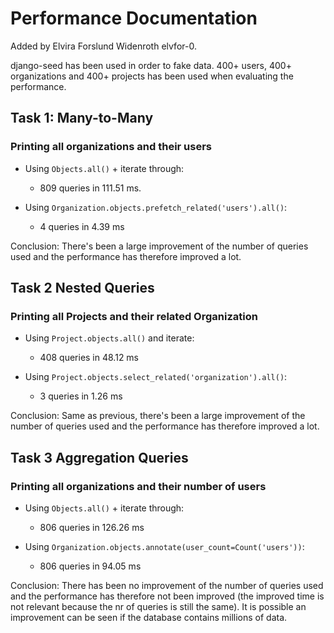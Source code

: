 # Performance Documentation
Added by Elvira Forslund Widenroth elvfor-0.

django-seed has been used in order to fake data. 400+ users, 400+ organizations and 400+ projects has been used when
evaluating the performance. 
## Task 1: Many-to-Many

### Printing all organizations and their users

- Using `Objects.all()` + iterate through:
  - 809 queries in 111.51 ms.

- Using `Organization.objects.prefetch_related('users').all()`:
  - 4 queries in 4.39 ms

Conclusion: There's been a large improvement of the number of queries used and the performance has therefore improved a lot. 

## Task 2 Nested Queries

### Printing all Projects and their related Organization

- Using `Project.objects.all()` and iterate:
  - 408 queries in 48.12 ms

- Using `Project.objects.select_related('organization').all()`:
  - 3 queries in 1.26 ms

Conclusion: Same as previous, there's been a large improvement of the number of queries used and the performance has therefore improved a lot. 


## Task 3 Aggregation Queries

### Printing all organizations and their number of users

- Using `Objects.all()` + iterate through:
  - 806 queries in 126.26 ms

- Using `Organization.objects.annotate(user_count=Count('users'))`:
  - 806 queries in 94.05 ms

Conclusion: There has been no improvement of the number of queries used and the performance has therefore not been improved (the improved time is not relevant because the nr of queries is still the same).
It is possible an improvement can be seen if the database contains millions of data. 